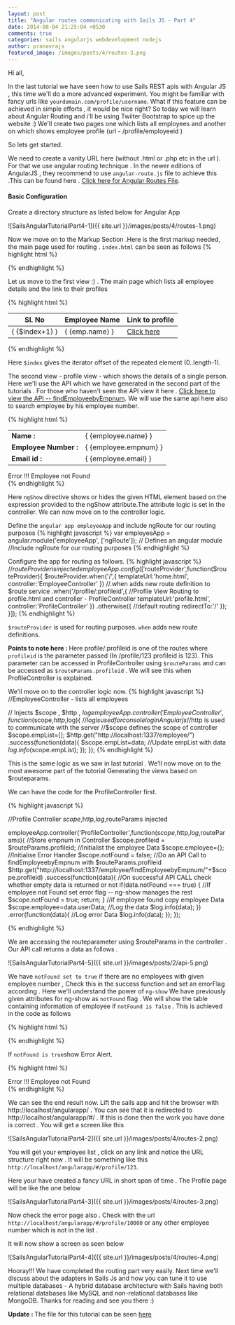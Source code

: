 ```yaml
---
layout: post
title: "Angular routes communicating with Sails JS - Part 4"
date: 2014-08-04 21:25:04 +0530
comments: true
categories: sails angularjs webdevelopment nodejs
author: pranavrajs	
featured_image: /images/posts/4/routes-3.png
---
```


Hi all,

In the last tutorial we have seen how to use Sails REST apis with Angular JS , this time we'll do a more advanced experiment. You might be familiar with fancy urls like `yourdomain.com/profile/username`. What if this feature can be achieved in simple efforts , it would be nice right? So today we will learn about Angular Routing and i'll be using Twiiter Bootstrap to spice up the website :) We'll create two pages one which lists all employees and another on which shows employee profile (url - /profile/employeeid )

<!-- more -->
So lets get started.


We need to create a vanity URL here (without .html or .php etc in the url ). For that we use angular routing technique . In the newer editions of AngularJS , they recommend to use `angular-route.js` file to achieve this .This can be found here . <a href="https://ajax.googleapis.com/ajax/libs/angularjs/1.2.0rc1/angular-route.min.js">Click here for Angular Routes File</a>.

<h4>Basic Configuration</h4>
Create a directory structure as listed below for Angular App 

![SailsAngularTutorialPart4-1]({{ site.url }}/images/posts/4/routes-1.png)

Now we move on to the Markup Section .Here is the first markup needed, the main page used for routing .
`index.html` can be seen as follows 
{% highlight html %}
<!-- index.html -->
<html ng-app="employeeApp">
<!-- ng-app Employee App -->
<head>
	<!-- Add bootstrap to Page -->
	<link rel="stylesheet" href="//maxcdn.bootstrapcdn.com/bootstrap/3.2.0/css/bootstrap.min.css">
	<!-- Add Open Sans Font -->
	<link href='http://fonts.googleapis.com/css?family=Open+Sans' rel='stylesheet' type='text/css'>
</head>
<body>
	<!-- The views will be loaded here  -->
  	<div ng-view></div>
  	<!-- Add core Angular File -->
	<script src="https://ajax.googleapis.com/ajax/libs/angularjs/1.2.1/angular.min.js"></script>
	<!-- Add Angular route file -->
	<script src="https://ajax.googleapis.com/ajax/libs/angularjs/1.2.0rc1/angular-route.min.js"></script>
	<!-- Add controller file -->
	<script src="js/app/app.js"></script>

</body>

</html>
{% endhighlight %}

Let us move to the first view :) . The main page which lists all employee details and the link to their profiles 

{% highlight html %}
<!-- home.html lists all employees and link to their profile -->
<table class="table table-striped">
	<thead>
		<th>Sl. No</th>
		<th>Employee Name </th>
		<th>Link to profile</th>
	</thead>
	<!-- ng-repeat to iterate over Employee array -->
	<tr ng-repeat="emp in empList">
	<!-- $index+1 gives the value 1,2 etc according to no of iteration -->
	  <td class="active">{ {$index+1} }</td>
	  <td class="success">{ {emp.name} }</td>
	  <!-- Note here that there should not be spaces between angular brackets -->
	  <!-- #profile/profileid is the link to profile -->
	  <td class="info"><a href="#profile/{ {emp.empnum} }">Click here</a></td>
	</tr>

</table>
{% endhighlight %}

Here `$index` gives the iterator offset of the repeated element (0..length-1).

The second view - profile view - which shows the details of a single person. Here we'll use the API which we have generated in the second part of the tutorials . For those who haven't seen the API view it here . <a href="http://maangalabs.com/blog/2014/07/26/generating-rest-api-with-sails-js-part-2/">Click here to view the API -- findEmployeebyEmpnum</a>. We will use the same api here also to search employee by his employee number.

{% highlight html %}
<!-- profile.html - shows employee details  -->
<!-- Show the table if Employee returned by API is defined  -->
<table ng-show="!notFound" class="table table-striped">
	<tr>
	  <td><strong>Name : </strong></td>
	  <!-- Print the name -->
	  <td>{ {employee.name} }</td>
	</tr>
	<tr>
	  <td><strong>Employee Number : </strong></td>
	  <td>{ {employee.empnum} }</td>
	</tr>
	<tr>
	  <td><strong>Email id : </strong></td>
	  <td>{ {employee.email} }</td>
	</tr>
</table>
<!-- Show error if employee is not defined  -->
<div ng-show="notFound"  class = "alert alert-danger col-md-12">
	Error !!! Employee not Found
</div>
{% endhighlight %}

Here `ngShow` directive shows or hides the given HTML element based on the expression provided to the ngShow attribute.The attribute logic is set in the controller. We can now move on to the controller logic. 

Define the `angular app employeeApp` and include ngRoute for our routing purposes
{% highlight javascript %}
var employeeApp = angular.module('employeeApp', ['ngRoute']); // Defines an angular module
	//Include ngRoute for our routing purposes
{% endhighlight %}

Configure the app for routing as follows. 
{% highlight javascript %}
//$routeProvider is injected
employeeApp.config(['$routeProvider',function($routeProvider){
	$routeProvider.when('/',{
							templateUrl:'home.html',
							controller:'EmployeeController'
				    })
				    //.when adds new route definition to $route service
				   .when('/profile/:profileid',{
				   			//Profile View Routing to profile.html and controller - ProfileController
							templateUrl:'profile.html',
							controller:'ProfileController'
					})
					.otherwise({
							//default routing
							redirectTo:'/'
					});
}]);
{% endhighlight %}

`$routeProvider` is used for routing purposes. `when` adds new route definitions.

<strong>Points to note here : </strong>Here profile/:profileid is one of the routes where `profileid` is the parameter passed (In /profile/123 profileid is 123). This parameter can be accessed in ProfileController using `$routeParams` and can be accessed as `$routeParams.profileid` .
We will see this when ProfileController is explained.


We'll move on to the controller logic now.
{% highlight javascript %}
//EmployeeController - lists all employees 

// Injects $scope , $http , $log
employeeApp.controller('EmployeeController',function($scope,$http,$log){
	//$log is used for console log in Angular js
	//$http is used to communicate with the server 
	//$scope defines the scope of controller
	$scope.empList=[];
	$http.get("http://localhost:1337/employee/")
		 .success(function(data){
		 	$scope.empList=data;
		 	//Update empList with data
		 	$log.info($scope.empList);
		 });
});
{% endhighlight %}

This is the same logic as we saw in last tutorial . We'll now move on to the most awesome part of the tutorial Generating the views based on $routeparams.

We can have the code for the ProfileController first.

{% highlight javascript %}

//Profile Controller $scope,$http,$log,$routeParams injected


employeeApp.controller('ProfileController',function($scope,$http,$log,$routeParams){
	//Store empnum in Controller
	$scope.profileid = $routeParams.profileid;
	//Initialist the employee Data
	$scope.employee={};
	//Initialise Error Handler
	$scope.notFound = false;
	//Do an API Call to findEmployeebyEmpnum with $routeParams.profileid
	$http.get("http://localhost:1337/employee/findEmployeebyEmpnum/"+$scope.profileid)
		 .success(function(data){
		 	//On successful API CALL check whether empty data is returned or not
		 	if(data.notFound === true)
		 	{
		 		//If employee not Found set error flag -- ng-show manages the rest 
		 		$scope.notFound = true;
		 		return;
		 	}
		 	//if employee found copy employee Data
		 	$scope.employee=data.userData;
		 	//Log the data
		 	$log.info(data);
		 })
		 .error(function(data){
		 	//Log error Data
		 	$log.info(data);
		 });
});

{% endhighlight %}

We are accessing the routeparameter using $routeParams in the controller . Our API call returns a data as follows .

![SailsAngularTutorialPart4-5]({{ site.url }}/images/posts/2/api-5.png)


We have `notFound set to true` if there are no employees with given employee number , Check this in the success function and set an errorFlag according . Here we'll understand the power of `ng-show` We have previously given attributes for ng-show as `notFound`  flag . We will show the table containing information of employee if `notFound is false` . 
This is achieved in the code as follows

{% highlight html %}
<table ng-show="!notFound" class="table table-striped">

<!-- Refer to the code above profile.html -->
{% endhighlight %}

If `notFound is true`show Error Alert.

{% highlight html %}

<div ng-show="notFound"  class = "alert alert-danger col-md-12">
	Error !!! Employee not Found
</div>
<!-- Refer to the code above profile.html -->
{% endhighlight %}

We can see the end result now. 
Lift the sails app and hit the browser with http://localhost/angularapp/ . You can see that it is redirected to http://localhost/angularapp/#/ . If this is done then the work you have done is correct . You will get a screen like this 

![SailsAngularTutorialPart4-2]({{ site.url }}/images/posts/4/routes-2.png)

You will get your employee list , click on any link and notice the URL structure right now . It will be something like this `http://localhost/angularapp/#/profile/123`.

Here your have created a fancy URL in short span of time . 
The Profile page will be like the one below

![SailsAngularTutorialPart4-3]({{ site.url }}/images/posts/4/routes-3.png)

Now check the error page also . Check with the url `http://localhost/angularapp/#/profile/10000` or any other employee number which is not in the list .

It will now show a screen as seen below 

![SailsAngularTutorialPart4-4]({{ site.url }}/images/posts/4/routes-4.png)

Hooray!!! We have completed the routing part very easily. Next time we'll discuss about the adapters in Sails Js and how you can tune it to use multiple databases - A hybrid database architecture with Sails having both relational databases like MySQL and non-relational databases like MongoDB. Thanks for reading and see you there :) 

<strong>Update : </strong> The file for this tutorial can be seen <a href="https://github.com/pranavrajs/maangalabs-tutorials/tree/master/sails-tutorials/angular-routes-communicating-with-sails-js-part-4" target="_blank">here</a> 
